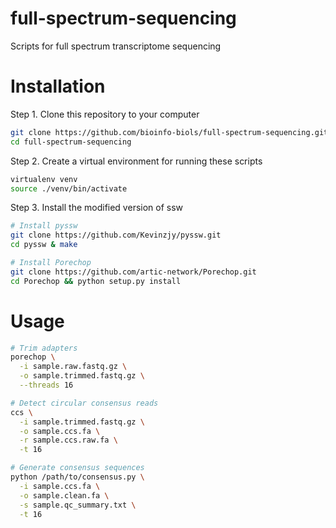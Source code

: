 # full-spectrum-sequencing
Scripts for full spectrum transcriptome sequencing

# Installation

Step 1. Clone this repository to your computer

```bash
git clone https://github.com/bioinfo-biols/full-spectrum-sequencing.git
cd full-spectrum-sequencing
```

Step 2. Create a virtual environment for running these scripts
```bash
virtualenv venv
source ./venv/bin/activate
```

Step 3. Install the modified version of ssw
```bash
# Install pyssw
git clone https://github.com/Kevinzjy/pyssw.git
cd pyssw & make 

# Install Porechop
git clone https://github.com/artic-network/Porechop.git
cd Porechop && python setup.py install
```

# Usage

```bash
# Trim adapters
porechop \
  -i sample.raw.fastq.gz \
  -o sample.trimmed.fastq.gz \
  --threads 16

# Detect circular consensus reads
ccs \
  -i sample.trimmed.fastq.gz \
  -o sample.ccs.fa \
  -r sample.ccs.raw.fa \
  -t 16

# Generate consensus sequences
python /path/to/consensus.py \
  -i sample.ccs.fa \
  -o sample.clean.fa \
  -s sample.qc_summary.txt \
  -t 16
```